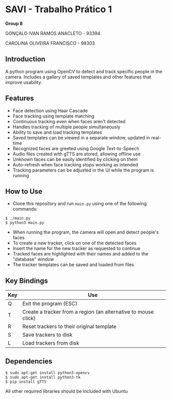 # SAVI - Trabalho Prático 1


**Group 8**

GONÇALO IVAN RAMOS ANACLETO - 93394

CAROLINA OLIVEIRA FRANCISCO - 98303


## Introduction

A python program using OpenCV to detect and track specific people in the camera. Includes a gallery of saved templates and other features that improve usability.



## Features

- Face detection using Haar Cascade
- Face tracking using template matching
- Continuous tracking even when faces aren't detected
- Handles tracking of multiple people simultaneously
- Ability to save and load tracking templates
- Saved templates can be viewed in a separate window, updated in real-time
- Recognized faces are greeted using Google Text-to-Speech
- Audio files created with gTTS are stored, allowing offline use
- Unknown faces can be easily identified by clicking on them
- Auto-refresh when face tracking stops working as intended
- Tracking parameters can be adjusted in the UI while the program is running



## How to Use

- Clone this repository and run `main.py` using one of the following commands:
```console
$ ./main.py
$ python3 main.py
```

- When running the program, the camera will open and detect people's faces
- To create a new tracker, click on one of the detected faces
- Insert the name for the new tracker as requested to continue
- Tracked faces are highlighted with their names and added to the "database" window
- The tracker templates can be saved and loaded from files



## Key Bindings

| Key | Use |
| - | - |
| Q | Exit the program (ESC) |
| T | Create a tracker from a region (an alternative to mouse click) |
| R | Reset trackers to their original template |
| S | Save trackers to disk |
| L | Load trackers from disk |



## Dependencies

```console
$ sudo apt-get install python3-opencv
$ sudo apt-get install python3-tk
$ pip install gTTS
```

All other required libraries should be included with Ubuntu
